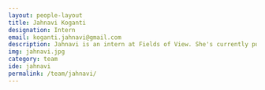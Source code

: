 ```yaml
---
layout: people-layout
title: Jahnavi Koganti
designation: Intern
email: koganti.jahnavi@gmail.com
description: Jahnavi is an intern at Fields of View. She's currently pursuing her masters in design-led innovation from Srishti Institute of Art, Design and Technology, Bengaluru. She holds a Post Graduate Diploma in Information Arts & Information Design Practices and also Bachelor's degree in Commerce, with Accountancy and Finance as her majors. She works as a freelance illustrator and has previously written and illustrated books for children. Her interests include participatory design, speculative design, storytelling, sketching, webcomics, traveling and dance.
img: jahnavi.jpg
category: team
ide: jahnavi
permalink: /team/jahnavi/
---
```

